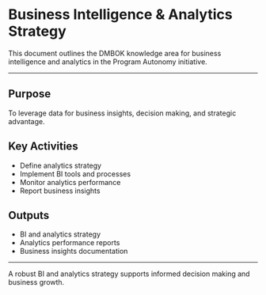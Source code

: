# Business Intelligence & Analytics Strategy

This document outlines the DMBOK knowledge area for business intelligence and analytics in the Program Autonomy initiative.

---

## Purpose
To leverage data for business insights, decision making, and strategic advantage.

## Key Activities
- Define analytics strategy
- Implement BI tools and processes
- Monitor analytics performance
- Report business insights

## Outputs
- BI and analytics strategy
- Analytics performance reports
- Business insights documentation

---

A robust BI and analytics strategy supports informed decision making and business growth.
